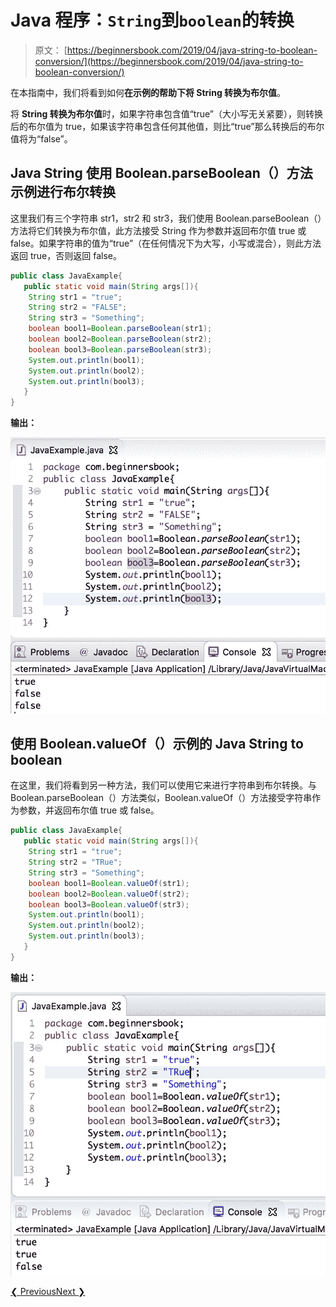 # Java 程序：`String`到`boolean`的转换

> 原文： [https://beginnersbook.com/2019/04/java-string-to-boolean-conversion/](https://beginnersbook.com/2019/04/java-string-to-boolean-conversion/)

在本指南中，我们将看到如何**在示例的帮助下将 String 转换为布尔值**。

将 **String 转换为布尔值**时，如果字符串包含值“true”（大小写无关紧要），则转换后的布尔值为 true，如果该字符串包含任何其他值，则比“true”那么转换后的布尔值将为“false”。

## Java String 使用 Boolean.parseBoolean（）方法示例进行布尔转换

这里我们有三个字符串 str1，str2 和 str3，我们使用 Boolean.parseBoolean（）方法将它们转换为布尔值，此方法接受 String 作为参数并返回布尔值 true 或 false。如果字符串的值为“true”（在任何情况下为大写，小写或混合），则此方法返回 true，否则返回 false。

```java
public class JavaExample{  
   public static void main(String args[]){  
	String str1 = "true";  
	String str2 = "FALSE";  
	String str3 = "Something";  
	boolean bool1=Boolean.parseBoolean(str1);  
	boolean bool2=Boolean.parseBoolean(str2);  
	boolean bool3=Boolean.parseBoolean(str3);  
	System.out.println(bool1);  
	System.out.println(bool2);  
	System.out.println(bool3);  
   }
}
```

**输出：**

![Java String to Boolean conversion](img/b618d289f28aa75e3e487b72c5934466.jpg)

## 使用 Boolean.valueOf（）示例的 Java String to boolean

在这里，我们将看到另一种方法，我们可以使用它来进行字符串到布尔转换。与 Boolean.parseBoolean（）方法类似，Boolean.valueOf（）方法接受字符串作为参数，并返回布尔值 true 或 false。

```java
public class JavaExample{  
   public static void main(String args[]){  
	String str1 = "true";  
	String str2 = "TRue";  
	String str3 = "Something";  
	boolean bool1=Boolean.valueOf(str1);  
	boolean bool2=Boolean.valueOf(str2);  
	boolean bool3=Boolean.valueOf(str3);  
	System.out.println(bool1);  
	System.out.println(bool2);  
	System.out.println(bool3);  
   }
}
```

**输出：**

![Java String to boolean example](img/e2300bc9dbfe6a70f5b723d7187a2d6b.jpg)

[❮ Previous](https://beginnersbook.com/2015/05/java-boolean-to-string/)[Next ❯](https://beginnersbook.com/2019/04/java-binary-to-octal-conversion/)